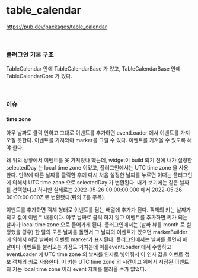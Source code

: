 # table_calendar

https://pub.dev/packages/table_calendar

<br>

### 플러그인 기본 구조

TableCalendar 안에 TableCalendarBase 가 있고, TableCalendarBase 안에 TableCalendarCore 가 있다.

<br>

### 이슈

#### time zone

아무 날짜도 클릭 안하고 그대로 이벤트를 추가하면 eventLoader 에서 이벤트를 가져오질 못한다. 이벤트를 가져와야 marker를 그릴 수 있다. 이벤트를 가져올 수 있도록 해야 한다.

왜 위의 상황에서 이벤트를 못 가져왔나 했는데, widget이 build 되기 전에 내가 설정한 selectedDay 는 local time zone 이었고, 플러그인에서는 UTC time zone 을 사용한다. 만약에 다른 날짜를 클릭한 후에 다시 처음 설정한 날짜를 누르면 이때는 플러그인에 의해서 UTC time zone 으로 selectedDay 가 변환된다. 내가 보기에는 같은 날짜를 선택했다고 하지만 실제로는 2022-05-26 00:00:00.000 에서 2022-05-26 00:00:00.000Z 로 변환됐다(뒤의 Z를 주목).

이벤트를 추가하면 객체 형태로 이벤트를 담는 배열에 추가가 된다. 객체의 키는 날짜가 되고 값이 이벤트 내용이다. 아무 날짜로 클릭 하지 않고 이벤트를 추가하면 키가 되는 날짜가 local time zone 으로 들어가게 된다. 플러그인에서는 (날짜 뷰를 month 로 설정했을 경우) 한 달의 모든 날짜를 돌면서 그 날짜의 이벤트가 있으면 markerBuilder 에 의해서 해당 날짜에 이벤트 marker가 표시된다. 플러그인에서는 날짜를 돌면서 매 날마다 이벤트를 불러오는 과정도 거치는데 이를eventLoader 에서 수행하고 eventLoader 에 UTC time zone 의 날짜를 인자로 넣어줘서 이 인자 값을 이벤트 정보 객체의 키로 사용한다. 이 키는 UTC time zone 의 시간이고 위에서 저장된 이벤트의 키는 local time zone 이라 event 자체를 불러올 수가 없었다.